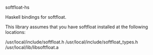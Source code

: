 softfloat-hs

Haskell bindings for softfloat.

This library assumes that you have softfloat installed at the following locations:

/usr/local/include/softfloat.h
/usr/local/include/softfloat_types.h
/usr/local/lib/libsoftfloat.a
